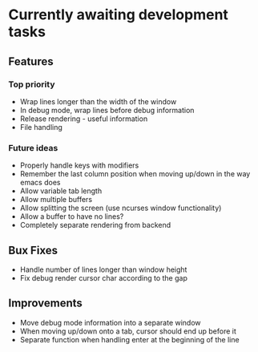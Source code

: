 # Currently awaiting development tasks

## Features

### Top priority

* Wrap lines longer than the width of the window
* In debug mode, wrap lines before debug information
* Release rendering - useful information
* File handling

### Future ideas

* Properly handle keys with modifiers
* Remember the last column position when moving up/down in the way emacs does
* Allow variable tab length
* Allow multiple buffers
* Allow splitting the screen (use ncurses window functionality)
* Allow a buffer to have no lines?
* Completely separate rendering from backend

## Bux Fixes

* Handle number of lines longer than window height
* Fix debug render cursor char according to the gap

## Improvements

* Move debug mode information into a separate window
* When moving up/down onto a tab, cursor should end up before it
* Separate function when handling enter at the beginning of the line

